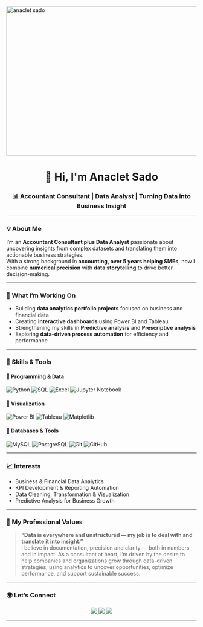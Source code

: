 <img width="1584" height="396" alt="anaclet sado" src="https://github.com/user-attachments/assets/7954849b-ff5d-479c-a1ee-37ebf1507045" />

<h1 align="center">👋 Hi, I'm Anaclet Sado</h1>
<h3 align="center">📊 Accountant Consultant | Data Analyst | Turning Data into Business Insight</h3>

---

### 💡 About Me  
I’m an **Accountant Consultant plus Data Analyst** passionate about uncovering insights from complex datasets and translating them into actionable business strategies.  
With a strong background in **accounting, over 5 years helping SMEs**, now I combine **numerical precision** with **data storytelling** to drive better decision-making.

---

### 🚀 What I’m Working On  
- Building **data analytics portfolio projects** focused on business and financial data  
- Creating **interactive dashboards** using Power BI and Tableau  
- Strengthening my skills in **Predictive analysis** and **Prescriptive analysis**  
- Exploring **data-driven process automation** for efficiency and performance

---

### 🧠 Skills & Tools  

#### 🔹 **Programming & Data**
![Python](https://img.shields.io/badge/Python-3670A0?style=for-the-badge&logo=python&logoColor=ffdd54)
![SQL](https://img.shields.io/badge/SQL-336791?style=for-the-badge&logo=postgresql&logoColor=white)
![Excel](https://img.shields.io/badge/Excel-217346?style=for-the-badge&logo=microsoftexcel&logoColor=white)
![Jupyter Notebook](https://img.shields.io/badge/Jupyter-F37626?style=for-the-badge&logo=jupyter&logoColor=white)

#### 🔹 **Visualization**
![Power BI](https://img.shields.io/badge/Power%20BI-F2C811?style=for-the-badge&logo=powerbi&logoColor=black)
![Tableau](https://img.shields.io/badge/Tableau-E97627?style=for-the-badge&logo=tableau&logoColor=white)
![Matplotlib](https://img.shields.io/badge/Matplotlib-11557c?style=for-the-badge&logo=python&logoColor=white)

#### 🔹 **Databases & Tools**
![MySQL](https://img.shields.io/badge/MySQL-00758F?style=for-the-badge&logo=mysql&logoColor=white)
![PostgreSQL](https://img.shields.io/badge/PostgreSQL-4169E1?style=for-the-badge&logo=postgresql&logoColor=white)
![Git](https://img.shields.io/badge/Git-F05033?style=for-the-badge&logo=git&logoColor=white)
![GitHub](https://img.shields.io/badge/GitHub-181717?style=for-the-badge&logo=github&logoColor=white)

---

### 📈 Interests  
- Business & Financial Data Analytics  
- KPI Development & Reporting Automation  
- Data Cleaning, Transformation & Visualization  
- Predictive Analysis for Business Growth  

---

### 💬 My Professional Values  
> **“Data is everywhere and unstructured — my job is to deal with and translate it into insight.”**  
> I believe in documentation, precision and clarity — both in numbers and in impact. As a consultant at heart, I’m driven by the desire to help companies and organizations grow through data-driven strategies, using analytics to uncover opportunities, optimize performance, and support sustainable success.

---

### 🌍 Let’s Connect  

<p align="center">
  <a href="https://www.linkedin.com/in/anaclet-sado-fokam-3947b6278/" target="_blank">
    <img src="https://img.shields.io/badge/LinkedIn-0077B5?style=for-the-badge&logo=linkedin&logoColor=white"/>
  </a>
  <a href="mailto:anaclet.sado@email.com">
    <img src="https://img.shields.io/badge/Email-D14836?style=for-the-badge&logo=gmail&logoColor=white"/>
  </a>
  <a href="https://github.com/anacletsado?tab=repositories">
    <img src="https://img.shields.io/badge/GitHub-181717?style=for-the-badge&logo=github&logoColor=white"/>
  </a>
</p>

---


